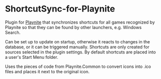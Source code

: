 # ShortcutSync-for-Playnite

Plugin for [Playnite](https://github.com/JosefNemec/Playnite) that synchronizes shortcuts for all games recognized by Playnite so that they can be found by other launchers, e.g. Windows Search.

Can be set up to update on startup, otherwise it reacts to changes in the database, or it can be triggered manually. Shortcuts are only created for sources selected in the plugin settings. By default shortcuts are placed into a user's Start Menu folder.

Uses the pieces of code from Playnite.Common to convert icons into .ico files and places it next to the original icon.
